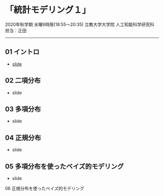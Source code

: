 # 「統計モデリング１」 
2020年秋学期 水曜6時限(18:55～20:35)
立教大学大学院 人工知能科学研究科 担当：正田

------

01 イントロ
------
* [slide](../blob/master/01_introduction.pdf)

02 二項分布
------
* slide

03 多項分布
------
* slide

04 正規分布 
------
* slide

05 多項分布を使ったベイズ的モデリング
------
* slide

06 正規分布を使ったベイズ的モデリング
